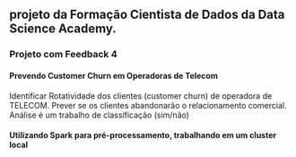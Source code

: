 ## projeto da Formação Cientista de Dados da Data Science Academy.

### Projeto com Feedback 4

#### Prevendo Customer Churn em Operadoras de Telecom

Identificar Rotatividade dos clientes (customer churn) de operadora de TELECOM. Prever se os clientes abandonarão o relacionamento comercial.
Análise é um trabalho de classificação (sim/não)

#### Utilizando Spark para pré-processamento, trabalhando em um cluster local